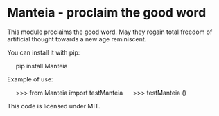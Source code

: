 Manteia - proclaim the good word
================================================================

This module proclaims the good word. May they
regain total freedom of artificial thought towards a new age
reminiscent.

You can install it with pip:

     pip install Manteia

Example of use:

     >>> from Manteia import testManteia
     >>> testManteia ()

This code is licensed under MIT.
